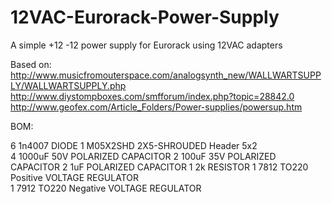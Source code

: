 # 12VAC-Eurorack-Power-Supply
A simple +12 -12 power supply for Eurorack using 12VAC adapters

Based on:
http://www.musicfromouterspace.com/analogsynth_new/WALLWARTSUPPLY/WALLWARTSUPPLY.php
http://www.diystompboxes.com/smfforum/index.php?topic=28842.0
http://www.geofex.com/Article_Folders/Power-supplies/powersup.htm

BOM:

6   1n4007     DIODE
1              M05X2SHD        2X5-SHROUDED Header 5x2                           
4   1000uF 50V POLARIZED CAPACITOR
2   100uF 35V  POLARIZED CAPACITOR
2   1uF        POLARIZED CAPACITOR
1   2k         RESISTOR
1   7812       TO220       Positive VOLTAGE REGULATOR           
1   7912       TO220       Negative VOLTAGE REGULATOR

